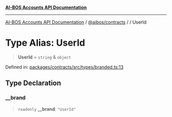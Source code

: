 [**AI-BOS Accounts API Documentation**](../../../README.md)

***

[AI-BOS Accounts API Documentation](../../../README.md) / [@aibos/contracts](../README.md) / [](../README.md) / UserId

# Type Alias: UserId

> **UserId** = `string` & `object`

Defined in: [packages/contracts/src/types/branded.ts:13](https://github.com/pohlai88/accounts/blob/48103fb36d28b2b9bfb33472b6de2f719773cde9/packages/contracts/src/types/branded.ts#L13)

## Type Declaration

### \_\_brand

> `readonly` **\_\_brand**: `"UserId"`
